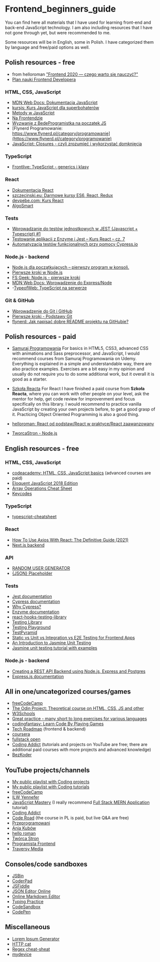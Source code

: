 # Frontend_beginners_guide
You can find here all materials that I have used for learning front-end and back-end JavaScript technology. I am also including resources that I have not gone through yet, but were recommended to me.

Some resources will be in English, some in Polish. I have categorized them by language and free/paid options as well.

## Polish resources - free

- from helloroman ["Frontend 2020 — czego warto się nauczyć?"](https://github.com/helloroman/frontend-roadmap)
- [Plan nauki Frontend Developera](https://blog.stronanowoczesna.pl/plan-nauki-frontend-developera/?fbclid=IwAR3P4q4LEMJgTGq34rUI7iSwcgnmUPXniouOjdHM9Qf4hJc8tTO73rVurwI)

### HTML, CSS, JavaScript

- [MDN Web Docs: Dokumentacja JavaScript](https://developer.mozilla.org/pl/docs/Learn/Getting_started_with_the_web/JavaScript_basics)
- [kursjs: Kurs JavaScript dla superbohaterów](https://kursjs.pl/index.php)
- [Metody w JavaScript](http://webmaster.helion.pl/starocie/jsplanet/4.html)
- [Na Frontendzie](https://www.nafrontendzie.pl/)
- [Wyzwanie z BedeProgramistka na początek JS](https://bedeprogramistka.pl/wyzwanie-javascript-od-podstaw/)
- [Flynerd Programowanie: https://www.flynerd.pl/category/programowanie](https://www.flynerd.pl/category/programowanie)
- [JavaScript: Closures - czyli zrozumieć i wykorzystać domknięcia](http://blog.nebula.us/13-javascript-closures-czyli-zrozumiec-i-wykorzystac-domkniecia)

### TypeScript

- [Frontlive: TypeScript - generics i klasy](https://frontlive.pl/blog/typescript-klasy)

### React

- [Dokumentacja React](https://pl.reactjs.org/)
- [szczecinski.eu: Darmowe kursy ES6, React, Redux](https://szczecinski.eu/)
- [devpebe.com: Kurs React](https://devpebe.com/kurs-react/)
- [AlgoSmart](http://www.algosmart.pl/)

### Tests

- [Wprowadzanie do testów jednostkowych w JEST (Javascript + Typescript) #1](https://solutionchaser.com/unit-testy-w-jest-testy-jednostkowe/)
- [Testowanie aplikacji z Enzyme i Jest – Kurs React – cz. 7](https://devpebe.com/2019/10/17/testowanie-aplikacji-z-enzyme-i-jest-kurs-react-cz-7/)
- [Automatyzacja testów funkcjonalnych przy pomocy Cypress.io](https://testuj.pl/blog/automatyzacja-testow-funkcjonalnych-przy-pomocy-cypress-io/)

### Node.js - backend

- [Node.js dla początkujących – pierwszy program w konsoli.](http://jsdn.pl/node-js-dla-poczatkujacych-pierwszy-program-konsoli/)
- [Pierwsze kroki w Node.js](https://geek.justjoin.it/pierwsze-kroki-w-node-js)
- [FS Geek: Node.js - pierwsze kroki](https://fsgeek.pl/post/nodejs-pierwsze-kroki/)
- [MDN Web Docs: Wprowadzenie do Express/Node](https://developer.mozilla.org/pl/docs/Learn/Server-side/Express_Nodejs/Introduction#jak_popularne_s%C4%85_node_i_express)
- -[TypeofWeb: TypeScript na serwerze](https://typeofweb.com/typescript-na-serwerze)

### Git & GitHub

- [Wprowadzenie do Git i GitHub](https://www.udemy.com/course/kurs-git-i-github-od-podstaw/)
- [Pierwsze kroki - Podstawy Git](https://git-scm.com/book/pl/v2/Pierwsze-kroki-Podstawy-Git)
- [flynerd: Jak napisać dobre README projektu na GitHubie?](https://www.flynerd.pl/2018/06/jak-napisac-dobre-readme-projektu-na-githubie.html)

## Polish resources - paid

- [Samuraj Programowania](https://websamuraj.pl/)
For basics in HTML5, CSS3, advanced CSS with animations and Sass preprocessor, and JavaScript, I would recommend courses from Samuraj Programowania on Udemy. Everything is explained in a simple and understandable way, there are also practice examples. Exercises are a bit easy in my opinion and usually do not require you to do some additional work, but it overall it is good as a starter. 

- [Szkoła Reacta](https://szkolareacta.pl/)
For React I have finished a paid course from **Szkoła Reacta**, where you can work with other people on your level, ask the mentor for help, get code review for improvenment and focus specifically on this library. I would recommend to practice vanilla JavaScript by creating your own projects before, to get a good grasp of it. Practicing Object Oriented Programming is also a good thing. 
- [helloroman: React od podstaw/React w praktyce/React zaawanzowany](https://helloroman.pl/)
- [TworcaStron - Node.js](https://tworcastron.pl/kursy/node-kurs-kompletny)


## English resources - free

### HTML, CSS, JavaScript

- [codeacademy: HTML, CSS, JavaScript basics](https://www.codecademy.com/) (advanced courses are paid)
- [Eloquent JavaScript 2018 Edition](https://eloquentjavascript.net/)
- [Array Operations Cheat Sheet](https://devinduct.com/cheatsheet/8/array-operations?fbclid=IwAR2aX_WS7796Y2j8eRwlvnXVNgpNcFQoAbrGEEmBhXezdiprPKfhPtlmweo)
- [Keycodes](https://keycode.info/)

### TypeScript

- [typescript-cheatsheet](https://rmolinamir.github.io/typescript-cheatsheet/)

### React

- [How To Use Axios With React: The Definitive Guide (2021)](https://www.freecodecamp.org/news/how-to-use-axios-with-react/#what-is-axios)
- [Next.js backend](https://blog.back4app.com/next-js-backend/)

### API

- [RANDOM USER GENERATOR](https://randomuser.me/)
- [{JSON} Placeholder](https://jsonplaceholder.typicode.com/)

### Tests

- [Jest documentation](https://jestjs.io/)
- [Cypress documentation](https://www.cypress.io/)
- [Why Cypress?](https://docs.cypress.io/guides/overview/why-cypress)
- [Enzyme documentation](https://enzymejs.github.io/enzyme/)
- [react-hooks-testing-library](https://react-hooks-testing-library.com/)
- [Testing Library](https://testing-library.com/docs/)
- [Testing Playground](https://testing-playground.com/)
- [TestPyramid](https://martinfowler.com/bliki/TestPyramid.html)
- [Static vs Unit vs Integration vs E2E Testing for Frontend Apps](https://kentcdodds.com/blog/static-vs-unit-vs-integration-vs-e2e-tests)
- [An Introduction to Jasmine Unit Testing](https://www.freecodecamp.org/news/jasmine-unit-testing-tutorial-4e757c2cbf42/)
- [Jasmine unit testing tutorial with examples](https://howtodoinjava.com/javascript/jasmine-unit-testing-tutorial/)

### Node.js - backend

- [Creating a REST API Backend using Node.js, Express and Postgres](https://www.geeksforgeeks.org/creating-a-rest-api-backend-using-node-js-express-and-postgres/)
- [Express.js documentation](https://expressjs.com/)

## All in one/uncategorized courses/games

- [freeCodeCamp](https://www.freecodecamp.org/)
- [The Odin Project: Theoretical course on HTML, CSS, JS and other](https://www.theodinproject.com/home)
- [W3Schools](https://www.w3schools.com/)
- [Great practice - many short to long exercises for various languages](https://www.codewars.com/)
- [codingfantasy: Learn Code By Playing Games](https://codingfantasy.com/)
- [Tech Roadmap](https://www.techroadmap.xyz/) (frontend & backend)
- [coursera](https://www.coursera.org/)
- [fullstack open](https://fullstackopen.com/en/)
- [Coding Addict](https://www.johnsmilga.com/) (tutorials and projects on YouTube are free; there are additional paid courses with more projects and advanced knowledge)
- [BezKoder](https://www.bezkoder.com/)

## YouTube projects/channels

- [My public playlist with Coding projects](https://www.youtube.com/playlist?list=PLYBS2Yq3Lt2sL4Ivpdok9oDAxwu-vSkjj)
- [My public playlist with Coding tutorials](https://www.youtube.com/playlist?list=PLYBS2Yq3Lt2uPg8oVzjX1-z7q15RW5OoH)
- [freeCodeCamp](https://www.youtube.com/c/Freecodecamp)
- [ILW Yennefer](https://www.youtube.com/channel/UC5XDHSUoBC11Kj-iIpx7QkA)
- [JavaScript Mastery](https://www.youtube.com/c/JavaScriptMastery) (I really recommend [Full Stack MERN Application](https://www.youtube.com/playlist?list=PL6QREj8te1P7VSwhrMf3D3Xt4V6_SRkhu) tutorial)
- [Coding Addict](https://www.youtube.com/c/CodingAddict)
- [Code Road](https://www.youtube.com/channel/UC5mIIujW9O4sA3bYRD72WGw) (the course in PL is paid, but live Q&A are free)
- [Przeprogramowani](https://www.youtube.com/c/Przeprogramowani)
- [Ania Kubów](https://www.youtube.com/c/AniaKub%C3%B3w)
- [hello roman](https://www.youtube.com/c/helloroman)
- [Twórca Stron](https://www.youtube.com/channel/UCaycmZ0kLzlh3fVJZlUvwxw)
- [Programista Frontend](https://www.youtube.com/c/DanielNoworyta)
- [Traversy Media](https://www.youtube.com/c/TraversyMedia)

## Consoles/code sandboxes

- [JSBin](https://jsbin.com/?js,console)
- [CoderPad](https://app.coderpad.io/login)
- [JSFiddle](https://jsfiddle.net/)
- [JSON Editor Online](https://jsoneditoronline.org/)
- [Online Markdown Editor](https://dillinger.io/)
- [Typing Practice](https://www.keybr.com/)
- [CodeSandbox](https://codesandbox.io/)
- [CodePen](https://codepen.io/)

## Miscellaneous

- [Lorem Ipsum Generator](https://loremipsum.io/)
- [HTTP cat](https://http.cat/)
- [Regex cheat-sheat](https://www.rexegg.com/regex-quickstart.html)
- [mydevice](https://www.mydevice.io/)
